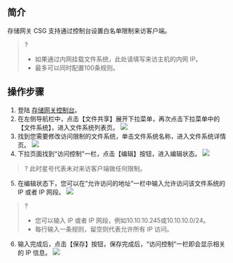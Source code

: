 ﻿## 简介
存储网关 CSG 支持通过控制台设置白名单限制来访客户端。
>?
>- 如果通过内网挂载文件系统，此处请填写来访主机的内网 IP。
>- 最多可以同时配置100条规则。
## 操作步骤
1. 登陆 [存储网关控制台](https://console.cloud.tencent.com/csg)。
2. 在左侧导航栏中，点击【文件共享】展开下拉菜单，再次点击下拉菜单中的【文件系统】，进入文件系统列表页。
   ![](https://main.qcloudimg.com/raw/e885d3a7e2acfc85b268af76b63d0898.png)
3. 找到您需要修改访问限制的文件系统，单击文件系统名称，进入文件系统详情页。
   ![](https://main.qcloudimg.com/raw/4a8dc09ead6cd18dec2f8de850533c6b.png)
4. 下拉页面找到“访问控制”一栏，点击【编辑】按钮，进入编辑状态。
![](https://main.qcloudimg.com/raw/a5afc82e162682091758222d4b063ca7.png)
>? 此时星号代表未对来访客户端做任何限制。
5. 在编辑状态下，您可以在“允许访问的地址”一栏中输入允许访问该文件系统的 IP 或者 IP 网段。
![](https://main.qcloudimg.com/raw/d0314a7b584e37f4ee6e61ea0fc602af.png)
>? 
>- 您可以输入 IP 或者 IP 网段，例如10.10.10.245或10.10.10.0/24。
>- 每行输入一条规则，留空则代表允许所有 IP 访问。
6. 输入完成后，点击【保存】按钮，保存完成后，“访问控制“一栏即会显示相关的 IP 信息。
![](https://main.qcloudimg.com/raw/f8441568ccab356c39b1afc67447fde5.png)

